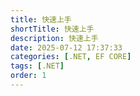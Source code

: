 ```yaml
---
title: 快速上手
shortTitle: 快速上手
description: 快速上手
date: 2025-07-12 17:37:33
categories: [.NET, EF CORE]
tags: [.NET]
order: 1
---
```




> 
